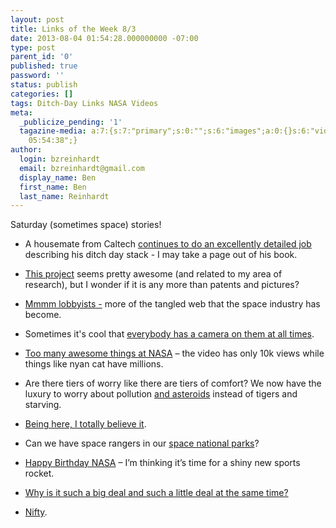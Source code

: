 ```yaml
---
layout: post
title: Links of the Week 8/3
date: 2013-08-04 01:54:28.000000000 -07:00
type: post
parent_id: '0'
published: true
password: ''
status: publish
categories: []
tags: Ditch-Day Links NASA Videos
meta:
  _publicize_pending: '1'
  tagazine-media: a:7:{s:7:"primary";s:0:"";s:6:"images";a:0:{}s:6:"videos";a:0:{}s:11:"image_count";i:0;s:6:"author";s:8:"44242401";s:7:"blog_id";s:8:"46163602";s:9:"mod_stamp";s:19:"2013-08-04
    05:54:38";}
author:
  login: bzreinhardt
  email: bzreinhardt@gmail.com
  display_name: Ben
  first_name: Ben
  last_name: Reinhardt
---
```

<p>Saturday (sometimes space) stories!</p>
<ul>
<li>A housemate from Caltech <a href="http://ilyanep.wordpress.com/2013/07/21/the-vector-chrono-travel-ai-interface-only-for-android/" target="_blank">continues to do an excellently detailed job</a> describing his ditch day stack - I may take a page out of his book.</li>
</ul>
<ul>
<li><a href="http://spaceref.biz/2013/07/skycorp-introduces-spacecraft-life-extension-system-to-extend-operational-lives-of-geostationary-sat.html" target="_blank">This project</a> seems pretty awesome (and related to my area of research), but I wonder if it is any more than patents and pictures?</li>
</ul>
<ul>
<li><a href="http://nasawatch.com/archives/2013/07/fighting-innova.html" target="_blank">Mmmm lobbyists -</a> more of the tangled web that the space industry has become.</li>
</ul>
<ul>
<li>Sometimes it's cool that <a href="http://www.latimes.com/news/science/sciencenow/la-sci-sn-orange-bubble-clouds-video-20130726,0,4837916.story" target="_blank">everybody has a camera on them at all times</a>.</li>
</ul>
<ul>
<li><a href="http://www.youtube.com/watch?v=eC9gfgB6Ft4&amp;feature=share&amp;list=PLiuUQ9asub3RHqKdK_XZSZ8I_981UPhvX" target="_blank">Too many awesome things at NASA</a> – the video has only 10k views while things like nyan cat have millions.</li>
</ul>
<ul>
<li>Are there tiers of worry like there are tiers of comfort? We now have the luxury to worry about pollution <a href="http://spaceref.com/missions-and-programs/nasa/planetary-defense.html" target="_blank">and asteroids</a> instead of tigers and starving.</li>
</ul>
<ul>
<li><a href="http://www.thespacereview.com/article/2339/1" target="_blank">Being here, I totally believe it</a>.</li>
</ul>
<ul>
<li>Can we have space rangers in our <a href="http://www.space.com/22123-american-public-parks-on-the-moon.html" target="_blank">space national parks</a>?</li>
</ul>
<ul>
<li><a href="http://www.space.com/22171-happy-birthday-nasa-55-years.html" target="_blank">Happy Birthday NASA</a> – I’m thinking it’s time for a shiny new sports rocket.</li>
</ul>
<ul>
<li><a href="http://www.spacepolitics.com/2013/07/31/senate-action-on-nasa-authorization-mirrors-the-house/?utm_source=feedly" target="_blank">Why is it such a big deal and such a little deal at the same time?</a></li>
</ul>
<ul>
<li><a href="http://www.newspacejournal.com/2013/08/01/moon-express-developing-micro-lunar-lander/" target="_blank">Nifty</a>.</li>
</ul>
